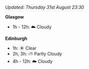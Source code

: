 *Updated: Thursday 31st August 23:30*

**Glasgow**

* 1h - 12h: :cloud: Cloudy

**Edinburgh**

* 1h: :sunny: Clear
* 2h, 3h: :partly_sunny: Partly Cloudy
* 4h - 12h: :cloud: Cloudy
